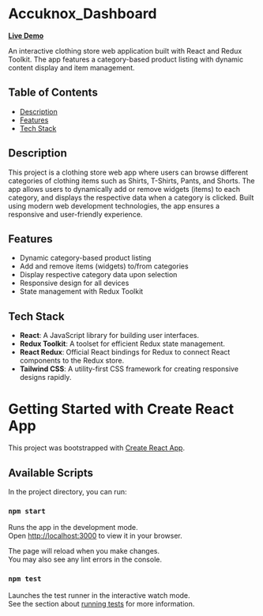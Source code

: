 # Accuknox_Dashboard

**[Live Demo](https://accuknox-dashboard-nu.vercel.app/)**

An interactive clothing store web application built with React and Redux Toolkit. The app features a category-based product listing with dynamic content display and item management.

## Table of Contents

- [Description](#description)
- [Features](#features)
- [Tech Stack](#tech-stack)

## Description

This project is a clothing store web app where users can browse different categories of clothing items such as Shirts, T-Shirts, Pants, and Shorts. The app allows users to dynamically add or remove widgets (items) to each category, and displays the respective data when a category is clicked. Built using modern web development technologies, the app ensures a responsive and user-friendly experience.

## Features

- Dynamic category-based product listing
- Add and remove items (widgets) to/from categories
- Display respective category data upon selection
- Responsive design for all devices
- State management with Redux Toolkit

## Tech Stack

- **React**: A JavaScript library for building user interfaces.
- **Redux Toolkit**: A toolset for efficient Redux state management.
- **React Redux**: Official React bindings for Redux to connect React components to the Redux store.
- **Tailwind CSS**: A utility-first CSS framework for creating responsive designs rapidly.

# Getting Started with Create React App

This project was bootstrapped with [Create React App](https://github.com/facebook/create-react-app).

## Available Scripts

In the project directory, you can run:

### `npm start`

Runs the app in the development mode.\
Open [http://localhost:3000](http://localhost:3000) to view it in your browser.

The page will reload when you make changes.\
You may also see any lint errors in the console.

### `npm test`

Launches the test runner in the interactive watch mode.\
See the section about [running tests](https://facebook.github.io/create-react-app/docs/running-tests) for more information.
